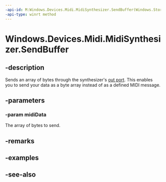 ```yaml
---
-api-id: M:Windows.Devices.Midi.MidiSynthesizer.SendBuffer(Windows.Storage.Streams.IBuffer)
-api-type: winrt method
---
```


<!-- Method syntax
public void SendBuffer(Windows.Storage.Streams.IBuffer midiData)
-->

# Windows.Devices.Midi.MidiSynthesizer.SendBuffer

## -description
Sends an array of bytes through the synthesizer's [out port](midioutport.md). This enables you to send your data as a byte array instead of as a defined MIDI message.

## -parameters
### -param midiData
The array of bytes to send.

## -remarks

## -examples

## -see-also
